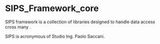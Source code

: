 # SIPS_Framework_core

SIPS framework is a collection of libraries designed to handle data access cross many .


SIPS is acronymous of Studio Ing. Paolo Saccani. 
